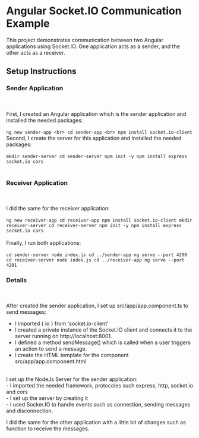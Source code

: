 # Angular Socket.IO Communication Example

This project demonstrates communication between two Angular applications using Socket.IO. One application acts as a sender, and the other acts as a receiver.

## Setup Instructions

### Sender Application
<br><br>
First, I created an Angular application which is the sender application and installed the needed packages:
<br><br>
` ng new sender-app <br>
cd sender-app <br>
npm install socket.io-client `
Second, I create the server for this application and installed the needed packages:
<br><br>
`mkdir sender-server
cd sender-server
npm init -y
npm install express socket.io cors`
<br><br>
### Receiver Application
<br><br>
I did the same for the receiver application:
<br><br> 
`ng new receiver-app
cd receiver-app
npm install socket.io-client
mkdir receiver-server
cd receiver-server
npm init -y
npm install express socket.io cors`
<br><br>
Finally, I run both applications: <br>
<br>
`cd sender-server
node index.js
cd ../sender-app
ng serve --port 4200
cd receiver-server
node index.js
cd ../receiver-app
ng serve --port 4201`
<br>
### Details
<br><br>
After created the sender application, I set up src/app/app.component.ts to send messages: <br>
- I imported { io } from 'socket.io-client' <br>
- I created a private instance of the Socket.IO client and connects it to the server running on http://localhost:8001. <br>
- I defined a method sendMessage() which is called when a user triggers an action to send a message. <br>
- I create the HTML template for the component src/app/app.component.html <br>
<br>
I set up the NodeJs Server for the sender application:<br>
- I imported the needed framework, protocoles such express, http, socket.io and cors <br>
- I set up the server by creating it <br>
- I used Socker.IO to handle events such as connection, sending messages and disconnection. <br>

I did the same for the other application with a little bit of changes such as function to receive the messages.
